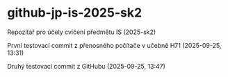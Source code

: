 # github-jp-is-2025-sk2
Repozitář pro účely cvičení předmětu IS (2025-sk2)

První testovací commit z přenosného počítače v učebně H71 (2025-09-25, 13:31)

Druhý testovací commit z GitHubu (2025-09-25, 13:47)
